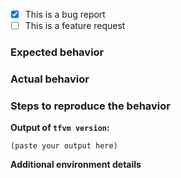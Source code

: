 * [x] This is a bug report
* [ ] This is a feature request

### Expected behavior

<!--
please describe
-->

### Actual behavior

<!--
please describe
-->

### Steps to reproduce the behavior

<!--
describe the steps to reproduce exactly
-->

**Output of `tfvm version`:**

```
(paste your output here)
```

**Additional environment details**


